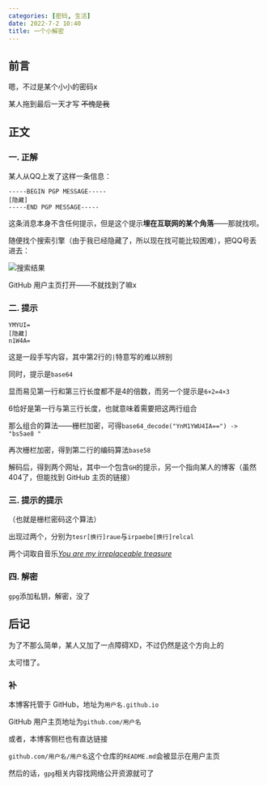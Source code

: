 ```yaml
---
categories: [密码, 生活]
date: 2022-7-2 10:40
title: 一个小解密
---
```


## 前言

嗯，不过是某个小小的密码x

某人拖到最后一天才写 <del>不愧是我</del>

## 正文

### 一. 正解

某人从QQ上发了这样一条信息：

```
-----BEGIN PGP MESSAGE-----
[隐藏]
-----END PGP MESSAGE-----
```

这条消息本身不含任何提示，但是这个提示**埋在互联网的某个角落**——那就找呗。

随便找个搜索引擎（由于我已经隐藏了，所以现在找可能比较困难），把QQ号丢进去：

![搜索结果](https://s2.loli.net/2022/07/02/Y7AirVKRkHULZhn.png)

GitHub 用户主页打开——不就找到了嘛x

### 二. 提示

```
YMYUI=
[隐藏]
n1W4A=
```

这是一段手写内容，其中第2行的`|`特意写的难以辨别

同时，提示是`base64`

显而易见第一行和第三行长度都不是4的倍数，而另一个提示是`6×2=4×3`

6恰好是第一行与第三行长度，也就意味着需要把这两行组合

那么组合的算法——栅栏加密，可得`base64_decode("YnM1YWU4IA==") -> "bs5ae8 "`

再次栅栏加密，得到第二行的编码算法`base58`

解码后，得到两个网址，其中一个包含`GH`的提示，另一个指向某人的博客（虽然404了，但能找到 GitHub 主页的链接）

### 三. 提示的提示

（也就是栅栏密码这个算法）

出现过两个，分别为`tesr[换行]raue`与`irpaebe[换行]relcal`

两个词取自音乐[*You are my irreplaceable treasure*](https://music.163.com/song?id=1907123337)

### 四. 解密

`gpg`添加私钥，解密，没了

## 后记

为了不那么简单，某人又加了一点障碍XD，不过仍然是这个方向上的

太可惜了。

### 补

本博客托管于 GitHub，地址为`用户名.github.io`

GitHub 用户主页地址为`github.com/用户名`

或者，本博客侧栏也有直达链接

`github.com/用户名/用户名`这个仓库的`README.md`会被显示在用户主页

然后的话，`gpg`相关内容找网络公开资源就可了
